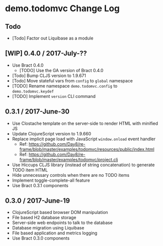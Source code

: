 # demo.todomvc Change Log

## Todo
- [Todo] Factor out Liquibase as a module


## [WIP] 0.4.0 / 2017-July-??

- Use Bract 0.4.0
  - [TODO] Use the GA version of Bract 0.4.0
- [Todo] Bump CLJS version to 1.9.671
- [Todo] Move stateful vars from `config` to `global` namespace
- [TODO] Rename namespace `demo.todomvc.config` to `demo.todomvc.keydef`
- [TODO] Implement `version` CLI command


## 0.3.1 / 2017-June-30

- Use Clostache template on the server-side to render HTML with minified JS
- Update ClojureScript version to 1.9.660
- Replace implicit page load with JavaScript `window.onload` event handler
  - Ref: https://github.com/Day8/re-frame/blob/master/examples/todomvc/resources/public/index.html
  - Ref: https://github.com/Day8/re-frame/blob/master/examples/todomvc/project.clj
- Use Hiccups CLJS library (instead of string concatenation) to generate TODO item HTML
- Hide unnecessary controls when there are no TODO items
- Implement toggle-complete-all feature
- Use Bract 0.3.1 components


## 0.3.0 / 2017-June-19

- ClojureScript based browser DOM manipulation
- File based H2 database storage
- Server-side web endpoints to talk to the database
- Database migration using Liquibase
- File based application and metrics logging
- Use Bract 0.3.0 components

